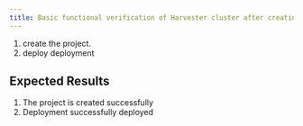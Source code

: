 ```yaml
---
title: Basic functional verification of Harvester cluster after creation
---
```

1. create the project.
1. deploy deployment

## Expected Results
1. The project is created successfully
1. Deployment successfully deployed	